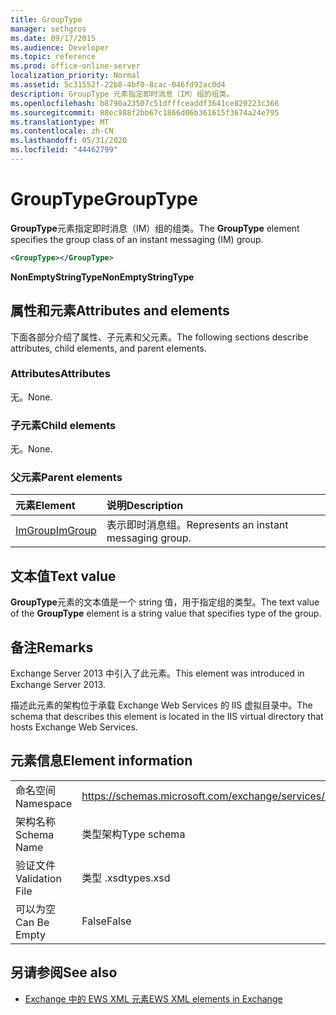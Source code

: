 ```yaml
---
title: GroupType
manager: sethgros
ms.date: 09/17/2015
ms.audience: Developer
ms.topic: reference
ms.prod: office-online-server
localization_priority: Normal
ms.assetid: 5c31552f-22b8-4bf0-8cac-046fd92ac0d4
description: GroupType 元素指定即时消息（IM）组的组类。
ms.openlocfilehash: b8790a23507c51dfffceaddf3641ce820223c366
ms.sourcegitcommit: 88ec988f2bb67c1866d06b361615f3674a24e795
ms.translationtype: MT
ms.contentlocale: zh-CN
ms.lasthandoff: 05/31/2020
ms.locfileid: "44462799"
---
```

# <a name="grouptype"></a><span data-ttu-id="c4e40-103">GroupType</span><span class="sxs-lookup"><span data-stu-id="c4e40-103">GroupType</span></span>

<span data-ttu-id="c4e40-104">**GroupType**元素指定即时消息（IM）组的组类。</span><span class="sxs-lookup"><span data-stu-id="c4e40-104">The **GroupType** element specifies the group class of an instant messaging (IM) group.</span></span> 
  
```XML
<GroupType></GroupType>
```

 <span data-ttu-id="c4e40-105">**NonEmptyStringType**</span><span class="sxs-lookup"><span data-stu-id="c4e40-105">**NonEmptyStringType**</span></span>
## <a name="attributes-and-elements"></a><span data-ttu-id="c4e40-106">属性和元素</span><span class="sxs-lookup"><span data-stu-id="c4e40-106">Attributes and elements</span></span>

<span data-ttu-id="c4e40-107">下面各部分介绍了属性、子元素和父元素。</span><span class="sxs-lookup"><span data-stu-id="c4e40-107">The following sections describe attributes, child elements, and parent elements.</span></span>
  
### <a name="attributes"></a><span data-ttu-id="c4e40-108">Attributes</span><span class="sxs-lookup"><span data-stu-id="c4e40-108">Attributes</span></span>

<span data-ttu-id="c4e40-109">无。</span><span class="sxs-lookup"><span data-stu-id="c4e40-109">None.</span></span>
  
### <a name="child-elements"></a><span data-ttu-id="c4e40-110">子元素</span><span class="sxs-lookup"><span data-stu-id="c4e40-110">Child elements</span></span>

<span data-ttu-id="c4e40-111">无。</span><span class="sxs-lookup"><span data-stu-id="c4e40-111">None.</span></span>
  
### <a name="parent-elements"></a><span data-ttu-id="c4e40-112">父元素</span><span class="sxs-lookup"><span data-stu-id="c4e40-112">Parent elements</span></span>

|<span data-ttu-id="c4e40-113">**元素**</span><span class="sxs-lookup"><span data-stu-id="c4e40-113">**Element**</span></span>|<span data-ttu-id="c4e40-114">**说明**</span><span class="sxs-lookup"><span data-stu-id="c4e40-114">**Description**</span></span>|
|:-----|:-----|
|[<span data-ttu-id="c4e40-115">ImGroup</span><span class="sxs-lookup"><span data-stu-id="c4e40-115">ImGroup</span></span>](imgroup.md) <br/> |<span data-ttu-id="c4e40-116">表示即时消息组。</span><span class="sxs-lookup"><span data-stu-id="c4e40-116">Represents an instant messaging group.</span></span>  <br/> |
   
## <a name="text-value"></a><span data-ttu-id="c4e40-117">文本值</span><span class="sxs-lookup"><span data-stu-id="c4e40-117">Text value</span></span>

<span data-ttu-id="c4e40-118">**GroupType**元素的文本值是一个 string 值，用于指定组的类型。</span><span class="sxs-lookup"><span data-stu-id="c4e40-118">The text value of the **GroupType** element is a string value that specifies type of the group.</span></span> 
  
## <a name="remarks"></a><span data-ttu-id="c4e40-119">备注</span><span class="sxs-lookup"><span data-stu-id="c4e40-119">Remarks</span></span>

<span data-ttu-id="c4e40-120">Exchange Server 2013 中引入了此元素。</span><span class="sxs-lookup"><span data-stu-id="c4e40-120">This element was introduced in Exchange Server 2013.</span></span>
  
<span data-ttu-id="c4e40-121">描述此元素的架构位于承载 Exchange Web Services 的 IIS 虚拟目录中。</span><span class="sxs-lookup"><span data-stu-id="c4e40-121">The schema that describes this element is located in the IIS virtual directory that hosts Exchange Web Services.</span></span>
  
## <a name="element-information"></a><span data-ttu-id="c4e40-122">元素信息</span><span class="sxs-lookup"><span data-stu-id="c4e40-122">Element information</span></span>

|||
|:-----|:-----|
|<span data-ttu-id="c4e40-123">命名空间</span><span class="sxs-lookup"><span data-stu-id="c4e40-123">Namespace</span></span>  <br/> |https://schemas.microsoft.com/exchange/services/2006/types  <br/> |
|<span data-ttu-id="c4e40-124">架构名称</span><span class="sxs-lookup"><span data-stu-id="c4e40-124">Schema Name</span></span>  <br/> |<span data-ttu-id="c4e40-125">类型架构</span><span class="sxs-lookup"><span data-stu-id="c4e40-125">Type schema</span></span>  <br/> |
|<span data-ttu-id="c4e40-126">验证文件</span><span class="sxs-lookup"><span data-stu-id="c4e40-126">Validation File</span></span>  <br/> |<span data-ttu-id="c4e40-127">类型 .xsd</span><span class="sxs-lookup"><span data-stu-id="c4e40-127">types.xsd</span></span>  <br/> |
|<span data-ttu-id="c4e40-128">可以为空</span><span class="sxs-lookup"><span data-stu-id="c4e40-128">Can Be Empty</span></span>  <br/> |<span data-ttu-id="c4e40-129">False</span><span class="sxs-lookup"><span data-stu-id="c4e40-129">False</span></span>  <br/> |
   
## <a name="see-also"></a><span data-ttu-id="c4e40-130">另请参阅</span><span class="sxs-lookup"><span data-stu-id="c4e40-130">See also</span></span>



- [<span data-ttu-id="c4e40-131">Exchange 中的 EWS XML 元素</span><span class="sxs-lookup"><span data-stu-id="c4e40-131">EWS XML elements in Exchange</span></span>](ews-xml-elements-in-exchange.md)

